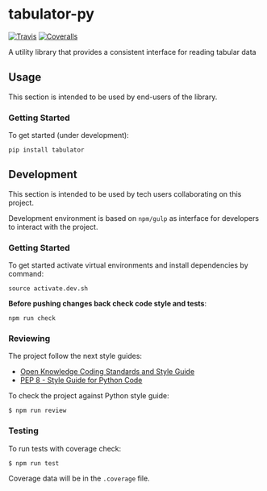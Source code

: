 # tabulator-py

[![Travis](https://img.shields.io/travis/okfn/tabulator-py.svg)](https://travis-ci.org/okfn/tabulator-py)
[![Coveralls](http://img.shields.io/coveralls/okfn/tabulator-py.svg?branch=master)](https://coveralls.io/r/okfn/tabulator-py?branch=master)

A utility library that provides a consistent interface for reading tabular data

## Usage

This section is intended to be used by end-users of the library.

### Getting Started

To get started (under development):

```
pip install tabulator
```

## Development

This section is intended to be used by tech users collaborating
on this project.

Development environment is based on `npm/gulp` as interface for developers to interact with the project.

### Getting Started

To get started activate virtual environments and install
dependencies by command:

```
source activate.dev.sh
```

**Before pushing changes back check code style and tests**:

```
npm run check
```

### Reviewing

The project follow the next style guides:
- [Open Knowledge Coding Standards and Style Guide](https://github.com/okfn/coding-standards)
- [PEP 8 - Style Guide for Python Code](https://www.python.org/dev/peps/pep-0008/)

To check the project against Python style guide:
```
$ npm run review
```

### Testing

To run tests with coverage check:
```
$ npm run test
```
Coverage data will be in the `.coverage` file.

